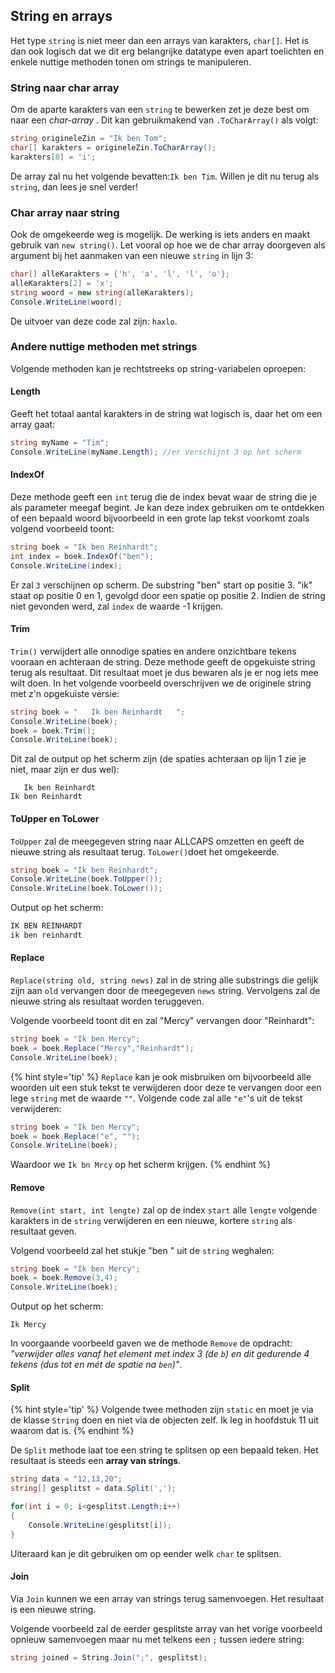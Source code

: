 ## String en arrays

Het type ``string`` is niet meer dan een arrays van karakters, ``char[]``. Het is dan ook logisch dat we dit erg belangrijke datatype even apart toelichten en enkele nuttige methoden tonen om strings te manipuleren.

### String naar char array

Om de aparte karakters van een ``string`` te bewerken zet je deze best om naar een *char-array* . Dit kan gebruikmakend van ``.ToCharArray()`` als volgt:

```csharp
string origineleZin = "Ik ben Tom";
char[] karakters = origineleZin.ToCharArray();
karakters[8] = 'i';
```

De array zal nu het volgende bevatten:``Ik ben Tim``. Willen je dit nu terug als ``string``, dan lees je snel verder!

### Char array naar string

Ook de omgekeerde weg is mogelijk. De werking is iets anders en maakt gebruik van ``new string()``. Let vooral op hoe we de char array doorgeven als argument bij het aanmaken van een nieuwe ``string`` in lijn 3:

```csharp
char[] alleKarakters = {'h', 'a', 'l', 'l', 'o'};
alleKarakters[2] = 'x';
string woord = new string(alleKarakters);
Console.WriteLine(woord);
```

De uitvoer van deze code zal zijn: ``haxlo``.

### Andere nuttige methoden met strings

Volgende methoden kan je rechtstreeks op string-variabelen oproepen:

#### Length
Geeft het totaal aantal karakters in de string wat logisch is, daar het om een array gaat:

```csharp
string myName = "Tim";
Console.WriteLine(myName.Length); //er verschijnt 3 op het scherm
```



#### IndexOf

Deze methode geeft een ``int`` terug die de index bevat waar de string die je als parameter meegaf begint. Je kan deze index gebruiken om te ontdekken of een bepaald woord bijvoorbeeld in een grote lap tekst voorkomt zoals volgend voorbeeld toont:

```csharp
string boek = "Ik ben Reinhardt";
int index = boek.IndexOf("ben");
Console.WriteLine(index); 
```

Er zal ``3`` verschijnen op scherm. De substring "ben" start op positie 3. "ik" staat op positie 0 en 1, gevolgd door een spatie op positie 2. Indien de string niet gevonden werd, zal ``index`` de waarde -1 krijgen.

#### Trim

``Trim()`` verwijdert alle onnodige spaties en andere onzichtbare tekens vooraan en achteraan de string. Deze methode geeft de opgekuiste string terug als resultaat. Dit resultaat moet je dus bewaren als je er nog iets mee wilt doen. In het volgende voorbeeld overschrijven we de originele string met z'n opgekuiste versie:

```csharp
string boek = "   Ik ben Reinhardt   ";
Console.WriteLine(boek);
boek = boek.Trim();
Console.WriteLine(boek);
```

Dit zal de output op het scherm zijn (de spaties achteraan op lijn 1 zie je niet, maar zijn er dus wel):


```text
   Ik ben Reinhardt   
Ik ben Reinhardt
```



#### ToUpper en ToLower

``ToUpper`` zal de meegegeven string naar ALLCAPS omzetten en geeft de nieuwe string als resultaat terug. ``ToLower()``doet het omgekeerde.

```csharp
string boek = "Ik ben Reinhardt";
Console.WriteLine(boek.ToUpper());
Console.WriteLine(boek.ToLower());
```

Output op het scherm:


```csharp
IK BEN REINHARDT
ik ben reinhardt
```



#### Replace

``Replace(string old, string news)`` zal in de string alle substrings die gelijk zijn aan ``old`` vervangen door de meegegeven ``news`` string. Vervolgens zal de nieuwe string als resultaat worden teruggeven. 

Volgende voorbeeld toont dit en zal "Mercy" vervangen door "Reinhardt":

```csharp
string boek = "Ik ben Mercy";
boek = boek.Replace("Mercy","Reinhardt");
Console.WriteLine(boek);
```

{% hint style='tip' %}
``Replace`` kan je ook misbruiken om bijvoorbeeld alle woorden uit een stuk tekst te verwijderen door deze te vervangen door een lege ``string`` met de waarde ``""``. Volgende code zal alle ``"e"``'s uit de tekst verwijderen:

```csharp
string boek = "Ik ben Mercy";
boek = boek.Replace("e", "");
Console.WriteLine(boek);
```

Waardoor we ``Ik bn Mrcy`` op het scherm krijgen.
{% endhint %}


#### Remove

``Remove(int start, int lengte)`` zal op de index ``start`` alle ``lengte`` volgende karakters in de ``string`` verwijderen en een nieuwe, kortere ``string`` als resultaat geven.

Volgend voorbeeld zal het stukje "ben " uit de ``string`` weghalen:

```csharp
string boek = "Ik ben Mercy";
boek = boek.Remove(3,4);
Console.WriteLine(boek);
```

Output op het scherm:


```text
Ik Mercy
```

In voorgaande voorbeeld gaven we de methode ``Remove`` de opdracht: *"verwijder alles vanaf het element met index 3 (de ``b``) en dit gedurende 4 tekens (dus tot en mét de spatie na ``ben``)"*.

<!-- \newpage -->


#### Split

{% hint style='tip' %}
Volgende twee methoden zijn ``static`` en moet je  via de klasse ``String`` doen en niet via de objecten zelf. Ik leg in hoofdstuk 11 uit waarom dat is.
{% endhint %}

 De ``Split`` methode laat toe een string te splitsen op een bepaald teken. Het resultaat is steeds een **array van strings**.

```csharp
string data = "12,13,20";
string[] gesplitst = data.Split(',');

for(int i = 0; i<gesplitst.Length;i++)
{
    Console.WriteLine(gesplitst[i]);
}
```

Uiteraard kan je dit gebruiken om op eender welk ``char`` te splitsen. 

#### Join

Via ``Join`` kunnen we een array van strings terug samenvoegen. Het resultaat is een nieuwe string.

Volgende voorbeeld zal de eerder gesplitste array van het vorige voorbeeld opnieuw samenvoegen maar nu met telkens een ``;`` tussen iedere string:


```csharp
string joined = String.Join(";", gesplitst);
```






